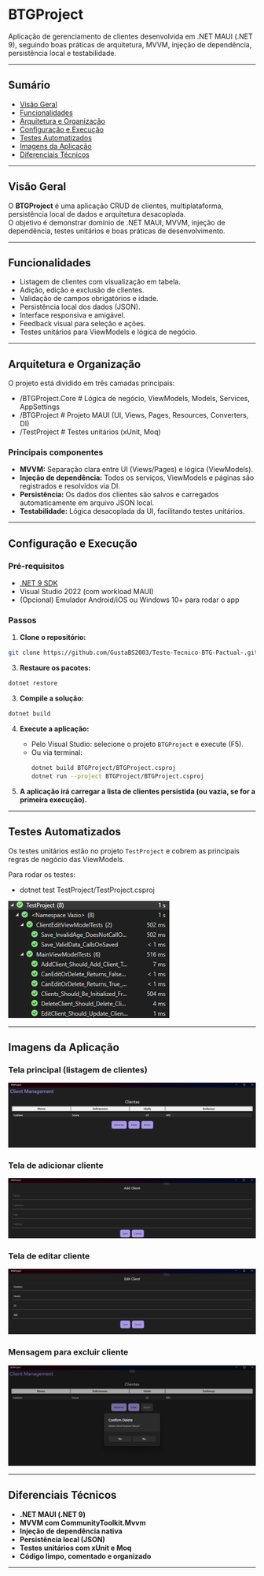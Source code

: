 # BTGProject

Aplicação de gerenciamento de clientes desenvolvida em .NET MAUI (.NET 9), seguindo boas práticas de arquitetura, MVVM, injeção de dependência, persistência local e testabilidade.

---

## Sumário

- [Visão Geral](#visão-geral)
- [Funcionalidades](#funcionalidades)
- [Arquitetura e Organização](#arquitetura-e-organização)
- [Configuração e Execução](#configuração-e-execução)
- [Testes Automatizados](#testes-automatizados)
- [Imagens da Aplicação](#imagens-da-aplicação)
- [Diferenciais Técnicos](#diferenciais-técnicos)

---

## Visão Geral

O **BTGProject** é uma aplicação CRUD de clientes, multiplataforma, persistência local de dados e arquitetura desacoplada.  
O objetivo é demonstrar domínio de .NET MAUI, MVVM, injeção de dependência, testes unitários e boas práticas de desenvolvimento.

---

## Funcionalidades

- Listagem de clientes com visualização em tabela.
- Adição, edição e exclusão de clientes.
- Validação de campos obrigatórios e idade.
- Persistência local dos dados (JSON).
- Interface responsiva e amigável.
- Feedback visual para seleção e ações.
- Testes unitários para ViewModels e lógica de negócio.

---

## Arquitetura e Organização

O projeto está dividido em três camadas principais:
- /BTGProject.Core    # Lógica de negócio, ViewModels, Models, Services, AppSettings
- /BTGProject    # Projeto MAUI (UI, Views, Pages, Resources, Converters, DI)
- /TestProject    # Testes unitários (xUnit, Moq)


### Principais componentes

- **MVVM:** Separação clara entre UI (Views/Pages) e lógica (ViewModels).
- **Injeção de dependência:** Todos os serviços, ViewModels e páginas são registrados e resolvidos via DI.
- **Persistência:** Os dados dos clientes são salvos e carregados automaticamente em arquivo JSON local.
- **Testabilidade:** Lógica desacoplada da UI, facilitando testes unitários.

---

## Configuração e Execução

### Pré-requisitos

- [.NET 9 SDK](https://dotnet.microsoft.com/download)
- Visual Studio 2022 (com workload MAUI)
- (Opcional) Emulador Android/iOS ou Windows 10+ para rodar o app

### Passos

1. **Clone o repositório:**
  ```bash
  git clone https://github.com/GustaBS2003/Teste-Tecnico-BTG-Pactual-.git
  ```

3. **Restaure os pacotes:**
  ```bash
  dotnet restore
  ```
3. **Compile a solução:**
  ```bash
  dotnet build
  ```

4. **Execute a aplicação:**
   - Pelo Visual Studio: selecione o projeto `BTGProject` e execute (F5).
   - Ou via terminal:
     ```bash
     dotnet build BTGProject/BTGProject.csproj
     dotnet run --project BTGProject/BTGProject.csproj
     ```

5. **A aplicação irá carregar a lista de clientes persistida (ou vazia, se for a primeira execução).**

---

## Testes Automatizados

Os testes unitários estão no projeto `TestProject` e cobrem as principais regras de negócio das ViewModels.

Para rodar os testes:
- dotnet test TestProject/TestProject.csproj

![Testes unitários](docs/screenshot-tests.png)

---

## Imagens da Aplicação

### Tela principal (listagem de clientes)
![Tela principal](docs/screenshot-main.png)

### Tela de adicionar cliente
![Tela de adição](docs/screenshot-add.png)

### Tela de editar cliente
![Tela de edição](docs/screenshot-edit.png)

### Mensagem para excluir cliente
![Mensagem para excluir cliente](docs/screenshot-deletemessage.png)

---

## Diferenciais Técnicos

- **.NET MAUI (.NET 9)**
- **MVVM com CommunityToolkit.Mvvm**
- **Injeção de dependência nativa**
- **Persistência local (JSON)**
- **Testes unitários com xUnit e Moq**
- **Código limpo, comentado e organizado**

--- 
